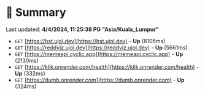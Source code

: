 # 📖 Summary
Last updated: **4/4/2024, 11:25:38 PG "Asia/Kuala_Lumpur"**

- `GET` [https://hst.ujol.dev](https://hst.ujol.dev) - **Up** (8105ms)
- `GET` [https://reddviz.ujol.dev](https://reddviz.ujol.dev) - **Up** (5661ms)
- `GET` [https://memeapi.cyclic.app](https://memeapi.cyclic.app) - **Up** (2130ms)
- `GET` [https://klik.onrender.com/health](https://klik.onrender.com/health) - **Up** (332ms)
- `GET` [https://dumb.onrender.com](https://dumb.onrender.com) - **Up** (324ms)
